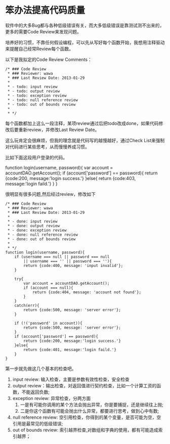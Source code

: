 # 笨办法提高代码质量

软件中的大多Bug都与各种低级错误有关，而大多低级错误是靠测试测不出来的，更多的需要Code Review来发现问题。

培养好的习惯，不靠任何假设编程，可以先从写好每个函数开始，我想用注释驱动来提醒自己经常Review每个函数。

以下是我拟定的Code Review Comments：


    /* ### Code Review
     * ### Reviewer: wawa
     * ### Last Review Date: 2013-01-29
     *
     * - todo: input review
     * - todo: output review 
     * - todo: exception review 
     * - todo: null reference review
     * - todo: out of bounds review 
     *
     * */

每个函数都加上这么一段注释，某项review通过后把todo改成done，如果代码修改后要重新review，并修改Last Review Date。

这么玩肯定会很麻烦，但我的理念就是代码写的越慢越好，通过Check List来强制对代码进行某些思考，从而慢慢养成习惯。

比如下面这段用户登录的代码。

function login(username, password){
    var account = accountDAO.getAccount();
    if (account['password'] == password){
        return {code:200, message:'login success.'} 
    }else{
        return {code:403, message:'login faild.'} 
    }
}

很明显有很多问题,然后经过review，修改如下

    /* ### Code Review
     * ### Reviewer: wawa
     * ### Last Review Date: 2013-01-29
     *
     * - done: input review
     * - done: output review 
     * - done: exception review 
     * - done: null reference review
     * - done: out of bounds review 
     *
     * */
    function login(username, password){
        if (username === null || password === null 
            || username === '' || password === ''){
            return {code:400, message: 'input invalid'};
        }

        try{
            var account = accountDAO.getAccount();
            if (account === null){
                return {code:404, message: 'account not found'};
            }
        }
        catch(err){
            return {code:500, message: 'server error'};
        }

        if (!('password' in account)){
            return {code:500, message: 'server error'};
        }
        if (account['password'] == password){
            return {code:200, message:'login success.'} 
        }else{
            return {code:401, message:'login faild.'} 
        }
    }

第一步就先做这几个基本的检查吧。

1. input review: 输入检查，主要是参数有效性检查，安全检查
1. output review：输出检查，对返回值进行契约检查，比如一个计算工资的函数，不能返回负数;
1. exception review: 异常检查，分两方面
    1. 一是有可能你调用的某个方法会抛出异常，你是要捕捉，还是继续往上抛;
    1. 二是你这个函数有可能会抛出什么异常，都要进行思考，做到心中有数;
1. null reference review: 空引用检查，你得到的某个变量，是否可能为空，空引用是最常见的低级错误;
1. out of bounds review: 索引越界检查,对数组和字典的使用，都有可能造成索引越界；

